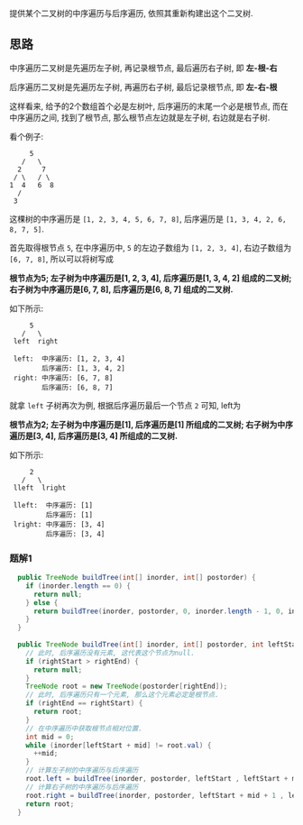 提供某个二叉树的中序遍历与后序遍历, 依照其重新构建出这个二叉树.


## 思路

中序遍历二叉树是先遍历左子树, 再记录根节点, 最后遍历右子树, 即 **左-根-右**

后序遍历二叉树是先遍历左子树, 再遍历右子树, 最后记录根节点, 即 **左-右-根**

这样看来, 给予的2个数组首个必是左树叶, 后序遍历的末尾一个必是根节点, 而在中序遍历之间, 找到了根节点, 那么根节点左边就是左子树, 右边就是右子树.

看个例子: 

         5
       /   \
      2     7
     / \   / \
    1  4   6  8
      /
     3
        

这棵树的中序遍历是 `[1, 2, 3, 4, 5, 6, 7, 8]`, 后序遍历是 `[1, 3, 4, 2, 6, 8, 7, 5]`.

首先取得根节点 `5`,  在中序遍历中, `5` 的左边子数组为 `[1, 2, 3, 4]`, 右边子数组为 `[6, 7, 8]`, 所以可以将树写成 

**根节点为5; 左子树为中序遍历是[1, 2, 3, 4], 后序遍历是[1, 3, 4, 2] 组成的二叉树; 右子树为中序遍历是[6, 7, 8], 后序遍历是[6, 8, 7] 组成的二叉树.** 

如下所示:

         5
       /   \
     left  right
  
     left:  中序遍历: [1, 2, 3, 4]
            后序遍历: [1, 3, 4, 2]
     right: 中序遍历: [6, 7, 8]
            后序遍历: [6, 8, 7]
     

就拿 `left` 子树再次为例, 根据后序遍历最后一个节点 `2` 可知, left为 

**根节点为2; 左子树为中序遍历是[1], 后序遍历是[1] 所组成的二叉树; 右子树为中序遍历是[3, 4], 后序遍历是[3, 4] 所组成的二叉树.** 

如下所示:

         2
       /   \
     lleft  lright
  
     lleft:  中序遍历: [1]
             后序遍历: [1]
     lright: 中序遍历: [3, 4]
             后序遍历: [3, 4]

### 题解1

```java
  public TreeNode buildTree(int[] inorder, int[] postorder) {
    if (inorder.length == 0) {
      return null;
    } else {
      return buildTree(inorder, postorder, 0, inorder.length - 1, 0, inorder.length - 1);
    }
  }
  
  public TreeNode buildTree(int[] inorder, int[] postorder, int leftStart, int leftEnd, int rightStart, int rightEnd) {
    // 此时, 后序遍历没有元素, 这代表这个节点为null. 
    if (rightStart > rightEnd) {
      return null;
    }
    TreeNode root = new TreeNode(postorder[rightEnd]);
    // 此时, 后序遍历只有一个元素, 那么这个元素必定是根节点.
    if (rightEnd == rightStart) {
      return root;
    }
    // 在中序遍历中获取根节点相对位置.
    int mid = 0;
    while (inorder[leftStart + mid] != root.val) {
      ++mid;
    }
    // 计算左子树的中序遍历与后序遍历
    root.left = buildTree(inorder, postorder, leftStart , leftStart + mid - 1, rightStart, rightStart + mid - 1);
    // 计算右子树的中序遍历与后序遍历
    root.right = buildTree(inorder, postorder, leftStart + mid + 1 , leftEnd, rightStart + mid, rightEnd - 1);
    return root;
  }
```
     